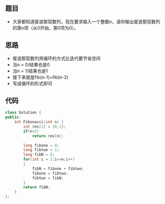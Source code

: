 ## 题目

- 大家都知道斐波那契数列，现在要求输入一个整数n，请你输出斐波那契数列的第n项（从0开始，第0项为0）。



## 思路

- 斐波那契数列用循环的方式比迭代要节省空间
- 当n = 0/结果也是0
- 当n = 1/结果也是1
- 接下来就是fib(n-1)+fib(n-2)
- 写成循环的形式即可



## 代码

```cpp
class Solution {
public:
    int Fibonacci(int n) {
        int res[2] = {0,1};
        if(n<2)
            return res[n];
        
        long fibone = 0;
        long fibtwo = 1;
        long fibN = 0;
        for(int i = 2;i<=n;i++)
        {
            fibN = fibone + fibtwo;
            fibone = fibtwo;
            fibtwo = fibN;
        }
        return fibN;
    }
};
```



